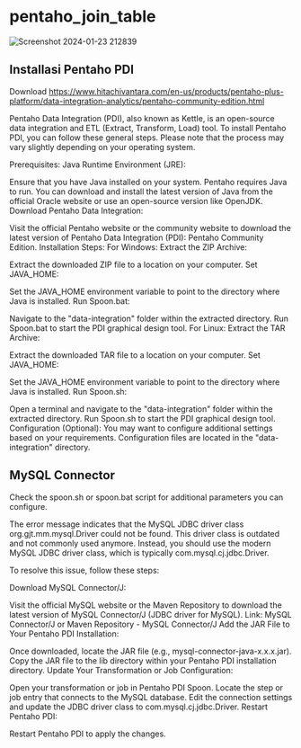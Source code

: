 # pentaho_join_table

![Screenshot 2024-01-23 212839](https://github.com/hamdanimuhammad12/pentaho_join_table/assets/75837069/9b8ba1f5-0964-48eb-b6b6-1af40a1f075d)

Installasi Pentaho PDI
----------------------
Download
https://www.hitachivantara.com/en-us/products/pentaho-plus-platform/data-integration-analytics/pentaho-community-edition.html

Pentaho Data Integration (PDI), also known as Kettle, is an open-source data integration and ETL (Extract, Transform, Load) tool. To install Pentaho PDI, you can follow these general steps. Please note that the process may vary slightly depending on your operating system.

Prerequisites:
Java Runtime Environment (JRE):

Ensure that you have Java installed on your system. Pentaho requires Java to run. You can download and install the latest version of Java from the official Oracle website or use an open-source version like OpenJDK.
Download Pentaho Data Integration:

Visit the official Pentaho website or the community website to download the latest version of Pentaho Data Integration (PDI): Pentaho Community Edition.
Installation Steps:
For Windows:
Extract the ZIP Archive:

Extract the downloaded ZIP file to a location on your computer.
Set JAVA_HOME:

Set the JAVA_HOME environment variable to point to the directory where Java is installed.
Run Spoon.bat:

Navigate to the "data-integration" folder within the extracted directory.
Run Spoon.bat to start the PDI graphical design tool.
For Linux:
Extract the TAR Archive:

Extract the downloaded TAR file to a location on your computer.
Set JAVA_HOME:

Set the JAVA_HOME environment variable to point to the directory where Java is installed.
Run Spoon.sh:

Open a terminal and navigate to the "data-integration" folder within the extracted directory.
Run Spoon.sh to start the PDI graphical design tool.
Configuration (Optional):
You may want to configure additional settings based on your requirements. Configuration files are located in the "data-integration" directory.

MySQL Connector
---------------

Check the spoon.sh or spoon.bat script for additional parameters you can configure.

The error message indicates that the MySQL JDBC driver class org.gjt.mm.mysql.Driver could not be found. This driver class is outdated and not commonly used anymore. Instead, you should use the modern MySQL JDBC driver class, which is typically com.mysql.cj.jdbc.Driver.

To resolve this issue, follow these steps:

Download MySQL Connector/J:

Visit the official MySQL website or the Maven Repository to download the latest version of MySQL Connector/J (JDBC driver for MySQL).
Link: MySQL Connector/J or Maven Repository - MySQL Connector/J
Add the JAR File to Your Pentaho PDI Installation:

Once downloaded, locate the JAR file (e.g., mysql-connector-java-x.x.x.jar).
Copy the JAR file to the lib directory within your Pentaho PDI installation directory.
Update Your Transformation or Job Configuration:

Open your transformation or job in Pentaho PDI Spoon.
Locate the step or job entry that connects to the MySQL database.
Edit the connection settings and update the JDBC driver class to com.mysql.cj.jdbc.Driver.
Restart Pentaho PDI:

Restart Pentaho PDI to apply the changes.

